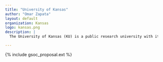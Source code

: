 ```yaml
---
title: "University of Kansas"
author: "Omar Zapata"
layout: default
organization: Kansas
logo: kansas.png
description: |
  The University of Kansas (KU) is a public research university with its main campus in Lawrence, Kansas. The university is a member of the Association of American Universities and is classified among "R1: Doctoral Universities – Very high research activity". Founded March 21, 1865, the university was opened in 1866 under a charter granted by the Kansas State Legislature in 1864.

---
```


{% include gsoc_proposal.ext %}
